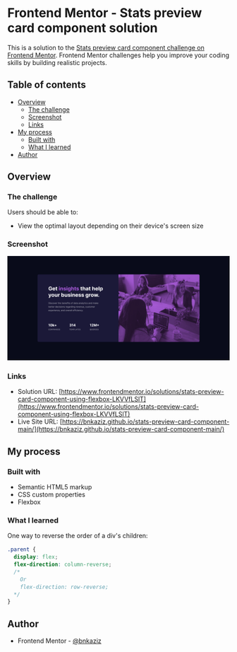 # Frontend Mentor - Stats preview card component solution

This is a solution to the [Stats preview card component challenge on Frontend Mentor](https://www.frontendmentor.io/challenges/stats-preview-card-component-8JqbgoU62). Frontend Mentor challenges help you improve your coding skills by building realistic projects.

## Table of contents

- [Overview](#overview)
  - [The challenge](#the-challenge)
  - [Screenshot](#screenshot)
  - [Links](#links)
- [My process](#my-process)
  - [Built with](#built-with)
  - [What I learned](#what-i-learned)
- [Author](#author)

## Overview

### The challenge

Users should be able to:

- View the optimal layout depending on their device's screen size

### Screenshot

![](./screenshots/desktop-preview.png)

### Links

- Solution URL: [https://www.frontendmentor.io/solutions/stats-preview-card-component-using-flexbox-LKVVfLSlT](https://www.frontendmentor.io/solutions/stats-preview-card-component-using-flexbox-LKVVfLSlT)
- Live Site URL: [https://bnkaziz.github.io/stats-preview-card-component-main/](https://bnkaziz.github.io/stats-preview-card-component-main/)

## My process

### Built with

- Semantic HTML5 markup
- CSS custom properties
- Flexbox

### What I learned

One way to reverse the order of a div's children:

```css
.parent {
  display: flex;
  flex-direction: column-reverse;
  /* 
    Or
    flex-direction: row-reverse;
  */
}
```

## Author

- Frontend Mentor - [@bnkaziz](https://www.frontendmentor.io/profile/bnkaziz)

